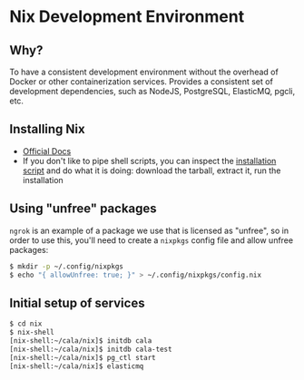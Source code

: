 # Nix Development Environment

## Why?

To have a consistent development environment without the overhead of Docker or
other containerization services. Provides a consistent set of development
dependencies, such as NodeJS, PostgreSQL, ElasticMQ, pgcli, etc.

## Installing Nix

- [Official Docs](https://nixos.org/nix/download.html)
- If you don't like to pipe shell scripts, you can inspect the [installation
  script](https://nixos.org/nix/install) and do what it is doing: download the
  tarball, extract it, run the installation
  
## Using "unfree" packages

`ngrok` is an example of a package we use that is licensed as "unfree", so in
order to use this, you'll need to create a `nixpkgs` config file and allow unfree
packages:

```bash
$ mkdir -p ~/.config/nixpkgs
$ echo "{ allowUnfree: true; }" > ~/.config/nixpkgs/config.nix
```
  
## Initial setup of services

```bash
$ cd nix
$ nix-shell
[nix-shell:~/cala/nix]$ initdb cala
[nix-shell:~/cala/nix]$ initdb cala-test
[nix-shell:~/cala/nix]$ pg_ctl start
[nix-shell:~/cala/nix]$ elasticmq
```

